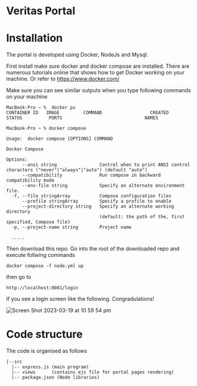# Veritas Portal

# Installation

The portal is developed using Docker, NodeJs and Mysql. 

First install make sure docker and docker compose are installed. There are numerous tutorials online that shows how to get Docker working on your machine. Or refer to https://www.docker.com/ 

Make sure you can see similar outputs when you type following commands on your machine

```
MacBook-Pro ~ %  docker ps
CONTAINER ID   IMAGE         COMMAND                  CREATED       STATUS          PORTS                               NAMES

```
```
MacBook-Pro ~ % docker compose

Usage:  docker compose [OPTIONS] COMMAND

Docker Compose

Options:
      --ansi string                Control when to print ANSI control characters ("never"|"always"|"auto") (default "auto")
      --compatibility              Run compose in backward compatibility mode
      --env-file string            Specify an alternate environment file.
  -f, --file stringArray           Compose configuration files
      --profile stringArray        Specify a profile to enable
      --project-directory string   Specify an alternate working directory
                                   (default: the path of the, first specified, Compose file)
  -p, --project-name string        Project name
  
  .....

```

Then download this repo.  Go into the root of the downloaded repo and execute follwing commands

```
docker compose -f node.yml up

```
then go to

```
http://localhost:8081/login

```
If you see a login screen like the following. Congradulations!

![Screen Shot 2023-03-19 at 10 59 54 pm](https://user-images.githubusercontent.com/122984059/226173725-567b7d1b-4674-4b1f-976e-7d20e1ad2b25.png)


# Code structure

The code is organised as follows

```
|--src
  |-- express.js (main program)
  |-- views      (contains ejs file for portal pages rendering)
  |-- package.json (Node libraries)
```  
  
  
  

